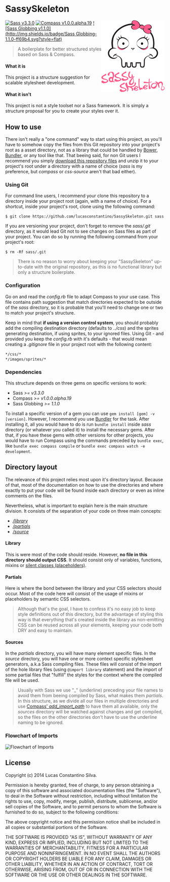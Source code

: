 # SassySkeleton

<img src="brand.jpg" align="right" />

[![Sass v3.3.0](http://img.shields.io/badge/Sass-3.3.x-ff69b4.svg?style=flat)](https://github.com/sass/sass) [![Compass v1.0.0.alpha.19](http://img.shields.io/badge/Compass-1.0.0.alpha.19-red.svg?style=flat)](https://github.com/chriseppstein/compass) [![Sass Globbing v1.1.0](http://img.shields.io/badge/Sass Globbing-1.1.0-ff69b4.svg?style=flat)](https://github.com/chriseppstein/sass-globbing)

> A boilerplate for better structured styles based on Sass & Compass.

#### What it is

This project is a structure suggestion for scalable stylesheet development.

#### What it isn't

This project is not a style toolset nor a Sass framework. It is simply a structure proposal for you to create your styles over it.


## How to use

There isn't really a "one command" way to start using this project, as you'll have to somehow copy the files from this Git repository into your project's root as a asset directory, not as a library that could be handled by [Bower](http://bower.io/), [Bundler](http://bundler.io/), or any tool like that. That beeing said, for non Git users I recommend you simply [download this repository files](https://github.com/lucasconstantino/SassySkeleton/archive/master.zip) and unzip it to your project's root under a directory with a name of choice (*sass* is my preference, but *compass* or *css-source* aren't that bad either).

### Using Git

For command line users, I recommend your clone this repository to a directory inside your project root (again, with a name of choice). For a shortcut, inside your project's root, clone using the following command:

    $ git clone https://github.com/lucasconstantino/SassySkeleton.git sass

If you are versioning your project, don't forget to remove the *sass/.git* directory, as it would lead Git not to see changes on Sass files as part of your project. You can do so by running the following command from your project's root:

    $ rm -Rf sass/.git

> There is no reason to worry about keeping your "SassySkeleton" up-to-date with the original repository, as this is no functional library but only a structure boilerplate.

### Configuration

Go on and read the *config.rb* file to adapt Compass to your use case. This file contains path suggestion that match directories expected to be outside of the *sass* directory, so it is probable that you'll need to change one or two to match your project's structure.

Keep in mind that **if using a version control system**, you should probably add the compiling destination directory (defaults to *../css*) and the sprites generating destination, if using sprites, to your ignored files. Using Git - and provided you keep the *config.rb* with it's defaults - that would mean creating a *.gitignore* file in your project root with the following content:

    */css/*
    */images/sprites/*

### Dependencies

This structure depends on three gems on specific versions to work:

* Sass *>= v3.3.0*
* Compass *>= v1.0.0.alpha.19*
* Sass Globbing *>= 1.1.0*

To install a specific version of a gem you can use ```gem install [gem] -v [version]```. However, I recommend you use [Bundler](http://bundler.io/) for the task. After installing it, all you would have to do is run ```bundle install``` inside *sass* directory (or whatever you called it) to install the necessary gems. After that, if you have these gems with other versions for other projects, you would have to run Compass using the commands preceded by ```bundle exec```, like ```bundle exec compass compile``` or ```bundle exec compass watch -e development```.


## Directory layout

The relevance of this project relies most upon it's directory layout. Because of that, most of the documentation on how to use the directories and where exactly to put your code will be found inside each directory or even as inline comments on the files.

Nevertheless, what is important to explain here is the main structure division. It consists of the separation of your code on three main concepts:

* [*/library*](library)
* [*/partials*](partials)
* [*/source*](source)

#### Library

This is were most of the code should reside. However, **no file in this directory should output CSS**. It should consist only of variables, functions, mixins or [silent classes (placeholders)](http://thesassway.com/intermediate/understanding-placeholder-selectors).

#### Partials

Here is where the bond between the library and your CSS selectors should occur. Most of the code here will consist of the usage of mixins or placeholders by semantic CSS selectors.

> Although that's the goal, I have to confess it's no easy job to keep style definitions out of this directory, but the advantage of styling this way is that everything that's created inside the library as non-emitting CSS can be reused across all your elements, keeping your code both DRY and easy to maintain.

#### Sources

In the *partials* directory, you will have many element specific files. In the *source* directory, you will have one or more context specific stylesheet generators, a.k.a Sass compiling files. These files will consist of the import of the hole library files (using ```@import library``` statement) and the import of some partial files that "fulfill" the styles for the context where the compiled file will be used.


> Usually with Sass we use "_" (underline) preceding your file names to avoid them from beeing compiled by Sass, what makes them *partials*. In this structure, as we divide all our files in multiple directories and use [Compass' *add_import_path*](http://compass-style.org/help/tutorials/configuration-reference/) to have them all available, only the *sources* directory will be watched against changes and get compiled, so the files on the other directories don't have to use the underline naming to be ignored.

### Flowchart of Imports

![Flowchart of Imports](https://docs.google.com/drawings/d/1vMPM1GPHZ0kFuCXYYTPMHIHvk0zYH0m3gti8KnmZLws/pub?w=728&h=653)


## License

Copyright (c) 2014 Lucas Constantino Silva.

Permission is hereby granted, free of charge, to any person obtaining
a copy of this software and associated documentation files (the
"Software"), to deal in the Software without restriction, including
without limitation the rights to use, copy, modify, merge, publish,
distribute, sublicense, and/or sell copies of the Software, and to
permit persons to whom the Software is furnished to do so, subject to
the following conditions:

The above copyright notice and this permission notice shall be
included in all copies or substantial portions of the Software.

THE SOFTWARE IS PROVIDED "AS IS", WITHOUT WARRANTY OF ANY KIND,
EXPRESS OR IMPLIED, INCLUDING BUT NOT LIMITED TO THE WARRANTIES OF
MERCHANTABILITY, FITNESS FOR A PARTICULAR PURPOSE AND
NONINFRINGEMENT. IN NO EVENT SHALL THE AUTHORS OR COPYRIGHT HOLDERS BE
LIABLE FOR ANY CLAIM, DAMAGES OR OTHER LIABILITY, WHETHER IN AN ACTION
OF CONTRACT, TORT OR OTHERWISE, ARISING FROM, OUT OF OR IN CONNECTION
WITH THE SOFTWARE OR THE USE OR OTHER DEALINGS IN THE SOFTWARE.
